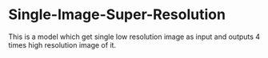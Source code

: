 # Single-Image-Super-Resolution

This is a model which get single low resolution image as input and outputs 4 times high resolution image of it.
